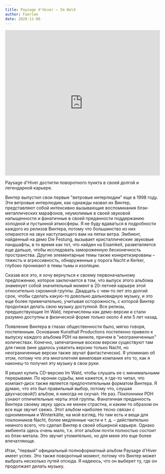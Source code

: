 ```yaml
---
title: Paysage d'Hiver ‎— Im Wald
author: Fuerlee
date: 2020-11-08
---
```


<iframe style="border: 0; width: 100%; height: 472px;" src="https://bandcamp.com/EmbeddedPlayer/album=2558868122/size=large/bgcol=ffffff/linkcol=0687f5/artwork=small/transparent=true/" seamless><a href="https://paysagedhiver.bandcamp.com/album/im-wald">Im Wald by Paysage d&#39;Hiver</a></iframe>

Paysage d'Hiver достигли поворотного пункта в своей долгой и легендарной карьере.

Винтер выпустил свои первые "ветровые интерлюдии" еще в 1998 году. Эти ветровые интерлюдии, как однажды назвал их Винтер, представляют собой интенсивно вызывающие воспоминания блэк-металлических марафонов, неумолимые в своей звуковой напыщенности и фанатичные в своей преданности поддержанию холодной и пустынной атмосферы. Я не буду вдаваться в подробности каждого из релизов Винтера, потому что большинство из них опираются на звук наступающего вам на пятки ветра. Эмбиент, найденный на демо Die Festung, вызывает кристаллические звуковые ландшафты, в то время как тот, что найден на Eisamkeit, разветвляется еще дальше, чтобы исследовать замороженную бесконечность пространства. Другие элементарные темы также конкретизированы – тяжесть и агрессивность, обнаруженные у порога Nacht и Kerker, глубоко проникают в темы тьмы и изоляции.

Сказав все это, я хочу вернуться к своему первоначальному предложению, которое заключается в том, что выпуск этого альбома знаменует собой значительный момент в 20-летней карьере этой относительно скромной группы. Двадцать с чем-то лет это долгий срок, чтобы сделать какую-то довольно дальновидную музыку, и это еще более примечательно, учитывая осторожность, с которой Винтер продолжал делать свою музыку доступной. Все релизы, предшествующие Im Wald, перечислены как демо-версии и стали разумно доступны в физической форме только около 4 или 5 лет назад.

Появление Винтера в глазах общественности было, мягко говоря, постепенным. Основание Kunsthall Productions постепенно привело к выпуску каждого альбома PDH на виниле, причем в "неограниченных" количествах. Конечно, запечатанные воском версии существуют там для гиков (мне удалось ухватить версию только Nacht, но неограниченные версии также звучат фантастически). Я упоминаю об этом, потому что эта многолетняя виниловая компания это то, как я наконец-то получил эту музыку в свои руки.

Я решил купить CD-версию Im Wald, чтобы слушать ее с минимальными перерывами. По иронии судьбы, мне кажется, я где-то читал, что компакт-диск также является предпочтительным форматом Винтера. Я думаю, что это был правильный выбор, потому что, слушая двухчасовой(!) альбом, я никогда не скучал. Не раз. Поклонники PDH узнают отличительные черты этой группы. Фанатичная преданность Винтера своему звуку здесь не менее страстна, и каким-то образом он все еще звучит свежо. Этот альбом наиболее тесно связан с одноименным и Winterkälte, на мой взгляд. Но там есть и вещи для поклонников Nacht, более медленные части и т. д. – действительно немного всего, что сделал Винтер в своей обширной карьере. Однако эмбиента здесь очень мало, т.к. этот альбом почти полностью состоит из блэк-метала. Это звучит утомительно, но для меня это еще более впечатляюще.

Итак, "первый" официальный полноформатный альбом Paysage d'Hiver имеет успех. Это также поворотный момент, потому что Винтер может выбрать несколько путей отсюда. Я надеюсь, что он выберет ту, где он продолжает делать музыку.
